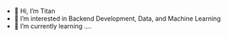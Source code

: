 - 👋 Hi, I’m Titan
- 👀 I’m interested in Backend Development, Data, and Machine Learning
- 🌱 I’m currently learning ....
